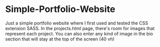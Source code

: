 # Simple-Portfolio-Website
Just a simple portfolio website where I first used and tested the CSS extension SASS. 
In the projects.html page, there's room for images that represent each project. You can also enter any kind of image in the bio section that will stay at the top of the screen (40 vh)
